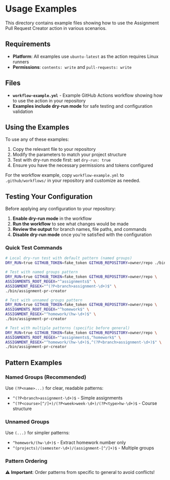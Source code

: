 # Usage Examples

This directory contains example files showing how to use the Assignment Pull
Request Creator action in various scenarios.

## Requirements

- **Platform**: All examples use `ubuntu-latest` as the action requires Linux
  runners
- **Permissions**: `contents: write` and `pull-requests: write`

## Files

- **`workflow-example.yml`** - Example GitHub Actions workflow showing how to
  use the action in your repository
- **Examples include dry-run mode** for safe testing and configuration
  validation

## Using the Examples

To use any of these examples:

1. Copy the relevant file to your repository
2. Modify the parameters to match your project structure
3. Test with dry-run mode first: set `dry-run: true`
4. Ensure you have the necessary permissions and tokens configured

For the workflow example, copy `workflow-example.yml` to `.github/workflows/` in
your repository and customize as needed.

## Testing Your Configuration

Before applying any configuration to your repository:

1. **Enable dry-run mode** in the workflow
2. **Run the workflow** to see what changes would be made
3. **Review the output** for branch names, file paths, and commands
4. **Disable dry-run mode** once you're satisfied with the configuration

### Quick Test Commands

```bash
# Local dry-run test with default pattern (named groups)
DRY_RUN=true GITHUB_TOKEN=fake_token GITHUB_REPOSITORY=owner/repo ./bin/assignment-pr-creator

# Test with named groups pattern
DRY_RUN=true GITHUB_TOKEN=fake_token GITHUB_REPOSITORY=owner/repo \
ASSIGNMENTS_ROOT_REGEX="^assignments$" \
ASSIGNMENT_REGEX="^(?P<branch>assignment-\d+)$" \
./bin/assignment-pr-creator

# Test with unnamed groups pattern  
DRY_RUN=true GITHUB_TOKEN=fake_token GITHUB_REPOSITORY=owner/repo \
ASSIGNMENTS_ROOT_REGEX="^homework$" \
ASSIGNMENT_REGEX="^homework/(hw-\d+)$" \
./bin/assignment-pr-creator

# Test with multiple patterns (specific before general)
DRY_RUN=true GITHUB_TOKEN=fake_token GITHUB_REPOSITORY=owner/repo \
ASSIGNMENTS_ROOT_REGEX="^assignments$,^homework$" \
ASSIGNMENT_REGEX="^homework/(hw-\d+)$,^(?P<branch>assignment-\d+)$" \
./bin/assignment-pr-creator
```

## Pattern Examples

### Named Groups (Recommended)

Use `(?P<name>...)` for clear, readable patterns:

- `^(?P<branch>assignment-\d+)$` - Simple assignments
- `^(?P<course>[^/]+)/(?P<week>week-\d+)/(?P<type>hw-\d+)$` - Course structure

### Unnamed Groups

Use `(...)` for simpler patterns:

- `^homework/(hw-\d+)$` - Extract homework number only
- `^(projects)/(semester-\d+)/(assignment-[^/]+)$` - Multiple groups

### Pattern Ordering

⚠️ **Important**: Order patterns from specific to general to avoid conflicts!
